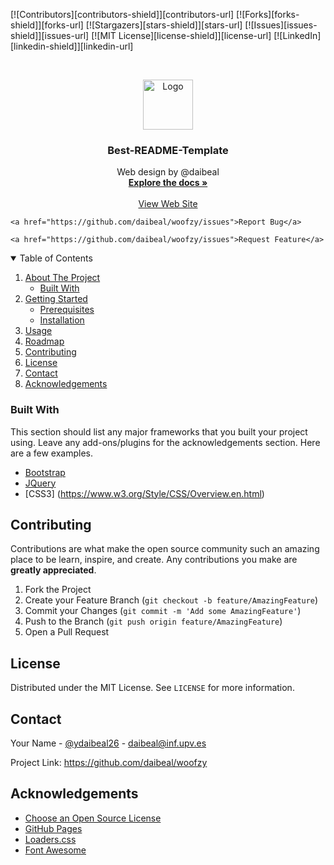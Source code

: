 <!--
*** Thanks for checking out the Best-README-Template. If you have a suggestion
*** that would make this better, please fork the repo and create a pull request
*** or simply open an issue with the tag "enhancement".
*** Thanks again! Now go create something AMAZING! :D
-->

<!-- PROJECT SHIELDS -->

<!--
*** I'm using markdown "reference style" links for readability.
*** Reference links are enclosed in brackets [ ] instead of parentheses ( ).
*** See the bottom of this document for the declaration of the reference variables
*** for contributors-url, forks-url, etc. This is an optional, concise syntax you may use.
*** https://www.markdownguide.org/basic-syntax/#reference-style-links
-->

[![Contributors][contributors-shield]][contributors-url]
[![Forks][forks-shield]][forks-url]
[![Stargazers][stars-shield]][stars-url]
[![Issues][issues-shield]][issues-url]
[![MIT License][license-shield]][license-url]
[![LinkedIn][linkedin-shield]][linkedin-url]

<!-- PROJECT LOGO -->

<br />
<p align="center">
  <a href="https://github.com/daibeal/woofzy">
    <img src="https://daibealdotcom.files.wordpress.com/2021/05/cleanshot-2021-05-16-at-21.52.19.gif?w=800" alt="Logo" width="80" height="80">
  </a>

  <h3 align="center">Best-README-Template</h3>

  <p align="center">
    Web design by @daibeal
    <br />
    <a href="https://github.com/othneildrew/Best-README-Template"><strong>Explore the docs »</strong></a>
    <br />
    <br />
    <a href="https://www.woofzy.xyz">View Web Site</a>

    <a href="https://github.com/daibeal/woofzy/issues">Report Bug</a>

    <a href="https://github.com/daibeal/woofzy/issues">Request Feature</a>

  </p>
</p>

<!-- TABLE OF CONTENTS -->

<details open="open">
  <summary>Table of Contents</summary>
  <ol>
    <li>
      <a href="#about-the-project">About The Project</a>
      <ul>
        <li><a href="#built-with">Built With</a></li>
      </ul>
    </li>
    <li>
      <a href="#getting-started">Getting Started</a>
      <ul>
        <li><a href="#prerequisites">Prerequisites</a></li>
        <li><a href="#installation">Installation</a></li>
      </ul>
    </li>
    <li><a href="#usage">Usage</a></li>
    <li><a href="#roadmap">Roadmap</a></li>
    <li><a href="#contributing">Contributing</a></li>
    <li><a href="#license">License</a></li>
    <li><a href="#contact">Contact</a></li>
    <li><a href="#acknowledgements">Acknowledgements</a></li>
  </ol>
</details>



### Built With

This section should list any major frameworks that you built your project using. Leave any add-ons/plugins for the acknowledgements section. Here are a few examples.

-   [Bootstrap](https://getbootstrap.com)
-   [JQuery](https://jquery.com)
-   [CSS3] (https://www.w3.org/Style/CSS/Overview.en.html)

<!-- GETTING STARTED -->





## Contributing

Contributions are what make the open source community such an amazing place to be learn, inspire, and create. Any contributions you make are **greatly appreciated**.

1.  Fork the Project
2.  Create your Feature Branch (`git checkout -b feature/AmazingFeature`)
3.  Commit your Changes (`git commit -m 'Add some AmazingFeature'`)
4.  Push to the Branch (`git push origin feature/AmazingFeature`)
5.  Open a Pull Request

<!-- LICENSE -->

## License

Distributed under the MIT License. See `LICENSE` for more information.

<!-- CONTACT -->

## Contact

Your Name - [@ydaibeal26](https://twitter.com/your_username) - daibeal@inf.upv.es

Project Link: <https://github.com/daibeal/woofzy>

<!-- ACKNOWLEDGEMENTS -->

## Acknowledgements


-   [Choose an Open Source License](https://choosealicense.com)
-   [GitHub Pages](https://pages.github.com)
-   [Loaders.css](https://connoratherton.com/loaders)
-   [Font Awesome](https://fontawesome.com)

<!-- MARKDOWN LINKS & IMAGES -->

<!-- https://www.markdownguide.org/basic-syntax/#reference-style-links -->
